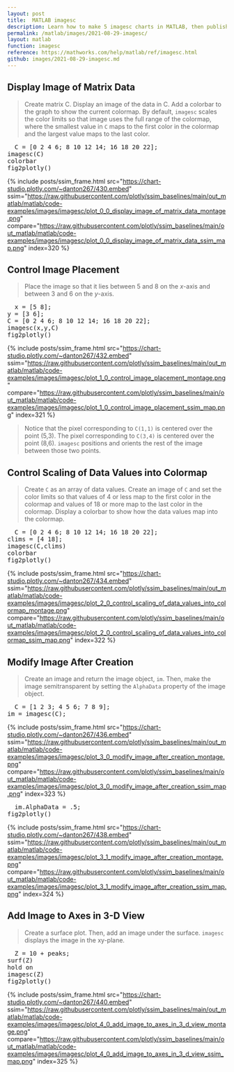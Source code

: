 ```yaml
---
layout: post
title:  MATLAB imagesc
description: Learn how to make 5 imagesc charts in MATLAB, then publish them to the Web with Plotly.
permalink: /matlab/images/2021-08-29-imagesc/
layout: matlab
function: imagesc
reference: https://mathworks.com/help/matlab/ref/imagesc.html
github: images/2021-08-29-imagesc.md
---
```


## Display Image of Matrix Data

> Create matrix C. Display an image of the data in C. Add a colorbar to the graph to show the current colormap. By default, `imagesc` scales the color limits so that image uses the full range of the colormap, where the smallest value in `C` maps to the first color in the colormap and the largest value maps to the last color.

<pre class="mcode">
  C = [0 2 4 6; 8 10 12 14; 16 18 20 22];
imagesc(C)
colorbar
fig2plotly()
</pre>

{% include posts/ssim_frame.html 
  src="https://chart-studio.plotly.com/~danton267/430.embed" 
  ssim="https://raw.githubusercontent.com/plotly/ssim_baselines/main/out_matlab/matlab/code-examples/images/imagesc/plot_0_0_display_image_of_matrix_data_montage.png" 
  compare="https://raw.githubusercontent.com/plotly/ssim_baselines/main/out_matlab/matlab/code-examples/images/imagesc/plot_0_0_display_image_of_matrix_data_ssim_map.png" 
  index=320
%}



<!--------------------- EXAMPLE BREAK ------------------------->

## Control Image Placement

> Place the image so that it lies between 5 and 8 on the *x*-axis and between 3 and 6 on the *y*-axis.

<pre class="mcode">
  x = [5 8];
y = [3 6];
C = [0 2 4 6; 8 10 12 14; 16 18 20 22];
imagesc(x,y,C)
fig2plotly()
</pre>

{% include posts/ssim_frame.html 
  src="https://chart-studio.plotly.com/~danton267/432.embed" 
  ssim="https://raw.githubusercontent.com/plotly/ssim_baselines/main/out_matlab/matlab/code-examples/images/imagesc/plot_1_0_control_image_placement_montage.png" 
  compare="https://raw.githubusercontent.com/plotly/ssim_baselines/main/out_matlab/matlab/code-examples/images/imagesc/plot_1_0_control_image_placement_ssim_map.png" 
  index=321
%}

> Notice that the pixel corresponding to `C(1,1)` is centered over the point (5,3). The pixel corresponding to `C(3,4)` is centered over the point (8,6). `imagesc` positions and orients the rest of the image between those two points.



<!--------------------- EXAMPLE BREAK ------------------------->

## Control Scaling of Data Values into Colormap

> Create `C` as an array of data values. Create an image of `C` and set the color limits so that values of 4 or less map to the first color in the colormap and values of 18 or more map to the last color in the colormap. Display a colorbar to show how the data values map into the colormap.

<pre class="mcode">
  C = [0 2 4 6; 8 10 12 14; 16 18 20 22];
clims = [4 18];
imagesc(C,clims)
colorbar
fig2plotly()
</pre>

{% include posts/ssim_frame.html 
  src="https://chart-studio.plotly.com/~danton267/434.embed" 
  ssim="https://raw.githubusercontent.com/plotly/ssim_baselines/main/out_matlab/matlab/code-examples/images/imagesc/plot_2_0_control_scaling_of_data_values_into_colormap_montage.png" 
  compare="https://raw.githubusercontent.com/plotly/ssim_baselines/main/out_matlab/matlab/code-examples/images/imagesc/plot_2_0_control_scaling_of_data_values_into_colormap_ssim_map.png" 
  index=322
%}



<!--------------------- EXAMPLE BREAK ------------------------->

## Modify Image After Creation

> Create an image and return the image object, `im`. Then, make the image semitransparent by setting the `AlphaData` property of the image object.

<pre>
  C = [1 2 3; 4 5 6; 7 8 9];
im = imagesc(C);
</pre>

{% include posts/ssim_frame.html 
  src="https://chart-studio.plotly.com/~danton267/436.embed" 
  ssim="https://raw.githubusercontent.com/plotly/ssim_baselines/main/out_matlab/matlab/code-examples/images/imagesc/plot_3_0_modify_image_after_creation_montage.png" 
  compare="https://raw.githubusercontent.com/plotly/ssim_baselines/main/out_matlab/matlab/code-examples/images/imagesc/plot_3_0_modify_image_after_creation_ssim_map.png" 
  index=323
%}

<pre class="mcode">
  im.AlphaData = .5;
fig2plotly()
</pre>

{% include posts/ssim_frame.html 
  src="https://chart-studio.plotly.com/~danton267/438.embed" 
  ssim="https://raw.githubusercontent.com/plotly/ssim_baselines/main/out_matlab/matlab/code-examples/images/imagesc/plot_3_1_modify_image_after_creation_montage.png" 
  compare="https://raw.githubusercontent.com/plotly/ssim_baselines/main/out_matlab/matlab/code-examples/images/imagesc/plot_3_1_modify_image_after_creation_ssim_map.png" 
  index=324
%}



<!--------------------- EXAMPLE BREAK ------------------------->

## Add Image to Axes in 3-D View

> Create a surface plot. Then, add an image under the surface. `imagesc` displays the image in the xy-plane.

<pre class="mcode">
  Z = 10 + peaks;
surf(Z)
hold on
imagesc(Z)
fig2plotly()
</pre>

{% include posts/ssim_frame.html 
  src="https://chart-studio.plotly.com/~danton267/440.embed" 
  ssim="https://raw.githubusercontent.com/plotly/ssim_baselines/main/out_matlab/matlab/code-examples/images/imagesc/plot_4_0_add_image_to_axes_in_3_d_view_montage.png" 
  compare="https://raw.githubusercontent.com/plotly/ssim_baselines/main/out_matlab/matlab/code-examples/images/imagesc/plot_4_0_add_image_to_axes_in_3_d_view_ssim_map.png" 
  index=325
%}



<!--------------------- EXAMPLE BREAK ------------------------->

